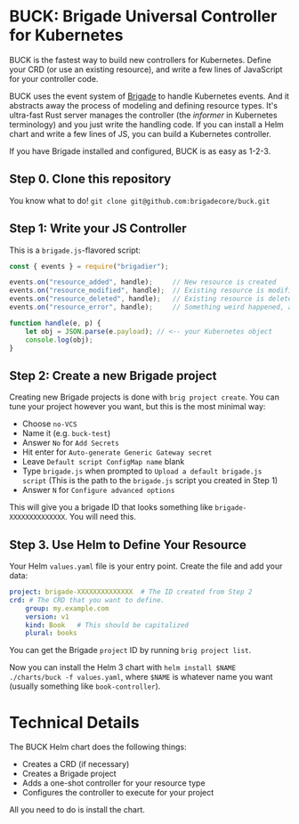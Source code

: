 # BUCK: Brigade Universal Controller for Kubernetes

BUCK is the fastest way to build new controllers for Kubernetes. Define your CRD (or use an existing resource), and write a few lines of JavaScript for your controller code.

BUCK uses the event system of [Brigade](https://brigade.sh) to handle Kubernetes events. And it abstracts away the process of modeling and defining resource types. It's ultra-fast Rust server manages the controller (the _informer_ in Kubernetes terminology) and you just write the handling code. If you can install a Helm chart and write a few lines of JS, you can build a Kubernetes controller.

If you have Brigade installed and configured, BUCK is as easy as 1-2-3.

## Step 0. Clone this repository

You know what to do! `git clone git@github.com:brigadecore/buck.git`

## Step 1: Write your JS Controller

This is a `brigade.js`-flavored script:

```javascript
const { events } = require("brigadier");

events.on("resource_added", handle);     // New resource is created
events.on("resource_modified", handle);  // Existing resource is modified
events.on("resource_deleted", handle);   // Existing resource is deleted
events.on("resource_error", handle);     // Something weird happened, and we think you should know about it

function handle(e, p) {
    let obj = JSON.parse(e.payload); // <-- your Kubernetes object
    console.log(obj);
}
```

## Step 2: Create a new Brigade project

Creating new Brigade projects is done with `brig project create`. You can tune your project however you want, but this is the most minimal way:

- Choose `no-VCS`
- Name it (e.g. `buck-test`)
- Answer `No` for `Add Secrets`
- Hit enter for `Auto-generate Generic Gateway secret`
- Leave `Default script ConfigMap name` blank
- Type `brigade.js` when prompted to `Upload a default brigade.js script` (This is the path to the `brigade.js` script you created in Step 1)
- Answer `N` for `Configure advanced options`

This will give you a brigade ID that looks something like `brigade-XXXXXXXXXXXXXX`. You will need this.

## Step 3. Use Helm to Define Your Resource

Your Helm `values.yaml` file is your entry point. Create the file and add your data:

```yaml
project: brigade-XXXXXXXXXXXXXX  # The ID created from Step 2
crd: # The CRD that you want to define.
    group: my.example.com
    version: v1
    kind: Book   # This should be capitalized
    plural: books
```

You can get the Brigade `project` ID by running `brig project list`.

Now you can install the Helm 3 chart with `helm install $NAME ./charts/buck -f values.yaml`, where `$NAME` is whatever name you want (usually something like `book-controller`).

# Technical Details

The BUCK Helm chart does the following things:

- Creates a CRD (if necessary)
- Creates a Brigade project
- Adds a one-shot controller for your resource type
- Configures the controller to execute for your project

All you need to do is install the chart.